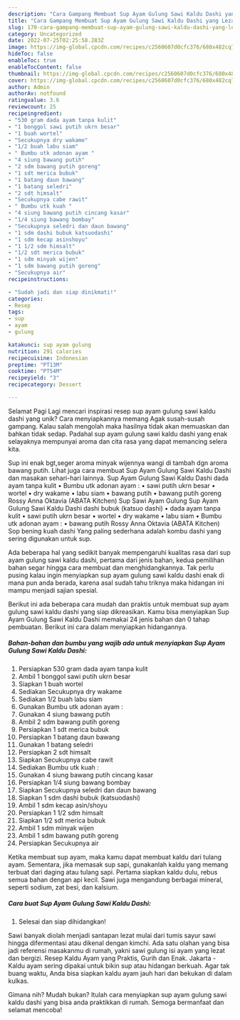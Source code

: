 ```yaml
---
description: "Cara Gampang Membuat Sup Ayam Gulung Sawi Kaldu Dashi yang Lezat Sekali, Mantap"
title: "Cara Gampang Membuat Sup Ayam Gulung Sawi Kaldu Dashi yang Lezat Sekali, Mantap"
slug: 170-cara-gampang-membuat-sup-ayam-gulung-sawi-kaldu-dashi-yang-lezat-sekali-mantap
category: Uncategorized
date: 2022-07-25T02:25:58.283Z
image: https://img-global.cpcdn.com/recipes/c2560607d0cfc376/680x482cq70/sup-ayam-gulung-sawi-kaldu-dashi-foto-resep-utama.jpg
hideToc: false
enableToc: true
enableTocContent: false
thumbnail: https://img-global.cpcdn.com/recipes/c2560607d0cfc376/680x482cq70/sup-ayam-gulung-sawi-kaldu-dashi-foto-resep-utama.jpg
cover: https://img-global.cpcdn.com/recipes/c2560607d0cfc376/680x482cq70/sup-ayam-gulung-sawi-kaldu-dashi-foto-resep-utama.jpg
author: Admin
authorAv: notfound
ratingvalue: 3.6
reviewcount: 25
recipeingredient:
- "530 gram dada ayam tanpa kulit"
- "1 bonggol sawi putih ukrn besar"
- "1 buah wortel"
- "Secukupnya dry wakame"
- "1/2 buah labu siam"
- " Bumbu utk adonan ayam "
- "4 siung bawang putih"
- "2 sdm bawang putih goreng"
- "1 sdt merica bubuk"
- "1 batang daun bawang"
- "1 batang seledri"
- "2 sdt himsalt"
- "Secukupnya cabe rawit"
- " Bumbu utk kuah "
- "4 siung bawang putih cincang kasar"
- "1/4 siung bawang bombay"
- "Secukupnya seledri dan daun bawang"
- "1 sdm dashi bubuk katsuodashi"
- "1 sdm kecap asinshoyu"
- "1 1/2 sdm himsalt"
- "1/2 sdt merica bubuk"
- "1 sdm minyak wijen"
- "1 sdm bawang putih goreng"
- "Secukupnya air"
recipeinstructions:

- "Sudah jadi dan siap dinikmati!"
categories:
- Resep
tags:
- sup
- ayam
- gulung

katakunci: sup ayam gulung 
nutrition: 291 calories
recipecuisine: Indonesian
preptime: "PT13M"
cooktime: "PT54M"
recipeyield: "3"
recipecategory: Dessert

---
```



Selamat Pagi Lagi mencari inspirasi resep sup ayam gulung sawi kaldu dashi yang unik? Cara menyiapkannya memang Agak susah-susah gampang. Kalau salah mengolah maka hasilnya tidak akan memuaskan dan bahkan tidak sedap. Padahal sup ayam gulung sawi kaldu dashi yang enak selayaknya mempunyai aroma dan cita rasa yang dapat memancing selera kita.


Sup ini enak bgt,seger aroma minyak wijennya wangi di tambah dgn aroma bawang putih. Lihat juga cara membuat Sup Ayam Gulung Sawi Kaldu Dashi dan masakan sehari-hari lainnya. Sup Ayam Gulung Sawi Kaldu Dashi dada ayam tanpa kulit • Bumbu utk adonan ayam : • sawi putih ukrn besar • wortel • dry wakame • labu siam • bawang putih • bawang putih goreng Rossy Anna Oktavia (ABATA Kitchen) Sup Sawi Ayam Gulung Sup Ayam Gulung Sawi Kaldu Dashi dashi bubuk (katsuo dashi) • dada ayam tanpa kulit • sawi putih ukrn besar • wortel • dry wakame • labu siam • Bumbu utk adonan ayam : • bawang putih Rossy Anna Oktavia (ABATA Kitchen) Sop bening kuah dashi Yang paling sederhana adalah kombu dashi yang sering digunakan untuk sup.

Ada beberapa hal yang sedikit banyak mempengaruhi kualitas rasa dari sup ayam gulung sawi kaldu dashi, pertama dari jenis bahan, kedua pemilihan bahan segar hingga cara membuat dan menghidangkannya. Tak perlu pusing kalau ingin menyiapkan sup ayam gulung sawi kaldu dashi enak di mana pun anda berada, karena asal sudah tahu triknya maka hidangan ini mampu menjadi sajian spesial.


Berikut ini ada beberapa cara mudah dan praktis untuk membuat sup ayam gulung sawi kaldu dashi yang siap dikreasikan. Kamu bisa menyiapkan Sup Ayam Gulung Sawi Kaldu Dashi memakai 24 jenis bahan dan 0 tahap pembuatan. Berikut ini cara dalam menyiapkan hidangannya.

<!--inarticleads1-->

##### Bahan-bahan dan bumbu yang wajib ada untuk menyiapkan Sup Ayam Gulung Sawi Kaldu Dashi:

1. Persiapkan 530 gram dada ayam tanpa kulit
1. Ambil 1 bonggol sawi putih ukrn besar
1. Siapkan 1 buah wortel
1. Sediakan Secukupnya dry wakame
1. Sediakan 1/2 buah labu siam
1. Gunakan  Bumbu utk adonan ayam :
1. Gunakan 4 siung bawang putih
1. Ambil 2 sdm bawang putih goreng
1. Persiapkan 1 sdt merica bubuk
1. Persiapkan 1 batang daun bawang
1. Gunakan 1 batang seledri
1. Persiapkan 2 sdt himsalt
1. Siapkan Secukupnya cabe rawit
1. Sediakan  Bumbu utk kuah :
1. Gunakan 4 siung bawang putih cincang kasar
1. Persiapkan 1/4 siung bawang bombay
1. Siapkan Secukupnya seledri dan daun bawang
1. Siapkan 1 sdm dashi bubuk (katsuodashi)
1. Ambil 1 sdm kecap asin/shoyu
1. Persiapkan 1 1/2 sdm himsalt
1. Siapkan 1/2 sdt merica bubuk
1. Ambil 1 sdm minyak wijen
1. Ambil 1 sdm bawang putih goreng
1. Persiapkan Secukupnya air


Ketika membuat sup ayam, maka kamu dapat membuat kaldu dari tulang ayam. Sementara, jika memasak sup sapi, gunakanlah kaldu yang memang terbuat dari daging atau tulang sapi. Pertama siapkan kaldu dulu, rebus semua bahan dengan api kecil. Sawi juga mengandung berbagai mineral, seperti sodium, zat besi, dan kalsium. 

<!--inarticleads2-->

##### Cara buat Sup Ayam Gulung Sawi Kaldu Dashi:


1. Selesai dan siap dihidangkan!

Sawi banyak diolah menjadi santapan lezat mulai dari tumis sayur sawi hingga difermentasi atau dikenal dengan kimchi. Ada satu olahan yang bisa jadi referensi masakanmu di rumah, yakni sawi gulung isi ayam yang lezat dan bergizi. Resep Kaldu Ayam yang Praktis, Gurih dan Enak. Jakarta - Kaldu ayam sering dipakai untuk bikin sup atau hidangan berkuah. Agar tak buang waktu, Anda bisa siapkan kaldu ayam jauh hari dan bekukan di dalam kulkas. 

Gimana nih? Mudah bukan? Itulah cara menyiapkan sup ayam gulung sawi kaldu dashi yang bisa anda praktikkan di rumah. Semoga bermanfaat dan selamat mencoba!

